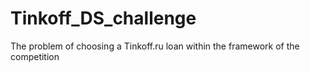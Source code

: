 # Tinkoff_DS_challenge
The problem of choosing a Tinkoff.ru loan within the framework of the competition
